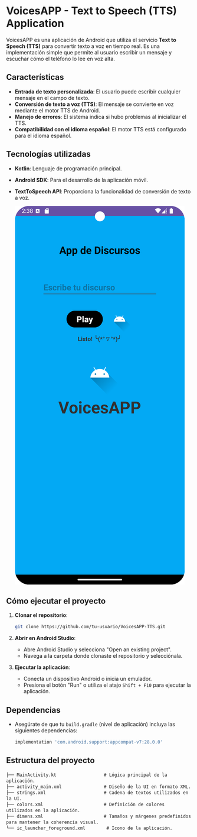 # VoicesAPP - Text to Speech (TTS) Application

VoicesAPP es una aplicación de Android que utiliza el servicio **Text to Speech (TTS)** para convertir texto a voz en tiempo real. Es una implementación simple que permite al usuario escribir un mensaje y escuchar cómo el teléfono lo lee en voz alta.

## Características

- **Entrada de texto personalizada**: El usuario puede escribir cualquier mensaje en el campo de texto.
- **Conversión de texto a voz (TTS)**: El mensaje se convierte en voz mediante el motor TTS de Android.
- **Manejo de errores**: El sistema indica si hubo problemas al inicializar el TTS.
- **Compatibilidad con el idioma español**: El motor TTS está configurado para el idioma español.

## Tecnologías utilizadas

- **Kotlin**: Lenguaje de programación principal.
- **Android SDK**: Para el desarrollo de la aplicación móvil.
- **TextToSpeech API**: Proporciona la funcionalidad de conversión de texto a voz.

   ![VoicesAPP Preview](/preview/preview.png)

## Cómo ejecutar el proyecto

1. **Clonar el repositorio**:
    ```bash
    git clone https://github.com/tu-usuario/VoicesAPP-TTS.git
    ```

2. **Abrir en Android Studio**:
   - Abre Android Studio y selecciona "Open an existing project".
   - Navega a la carpeta donde clonaste el repositorio y selecciónala.

3. **Ejecutar la aplicación**:
   - Conecta un dispositivo Android o inicia un emulador.
   - Presiona el botón "Run" o utiliza el atajo `Shift + F10` para ejecutar la aplicación.

## Dependencias

- Asegúrate de que tu `build.gradle` (nivel de aplicación) incluya las siguientes dependencias:

    ```gradle
    implementation 'com.android.support:appcompat-v7:28.0.0'
    ```

## Estructura del proyecto

```plaintext
├── MainActivity.kt                  # Lógica principal de la aplicación.
├── activity_main.xml                # Diseño de la UI en formato XML.
├── strings.xml                      # Cadena de textos utilizados en la UI.
├── colors.xml                       # Definición de colores utilizados en la aplicación.
├── dimens.xml                       # Tamaños y márgenes predefinidos para mantener la coherencia visual.
└── ic_launcher_foreground.xml        # Icono de la aplicación.
